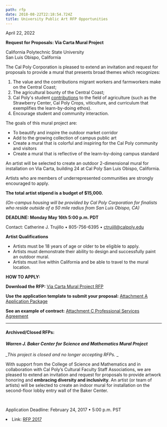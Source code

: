 ```yaml
---
path: rfp
date: 2018-08-22T22:18:54.724Z
title: University Public Art RFP Opportunities
---
```

<p>April 22, 2022</p>

**Request for Proposals: Via Carta Mural Project**

California Polytechnic State University\
San Luis Obispo, California

 The Cal Poly Corporation is pleased to extend an invitation and request for proposals to provide a mural that presents broad themes which ​​recognizes: 

1. The value and the contributions migrant workers and farmworkers make on the Central Coast; 
2. The agricultural bounty of the Central Coast; 
3. Cal Poly's student [contributions](https://aeps.calpoly.edu/about/department-facilities) to the field of agriculture (such as the Strawberry Center, Cal Poly Crops, viticulture, and curriculum that exemplifies the learn-by-doing ethos).
4. Encourage student and community interaction.  

The goals of this mural project are:

* To beautify and inspire the outdoor market corridor
* Add to the growing collection of campus public art
* Create a mural that is colorful and inspiring for the Cal Poly community and visitors
* Create a mural that is reflective of the learn-by-doing campus standard

An artist will be selected to create an outdoor 2-dimensional mural for installation on Via Carta, building 24 at Cal Poly San Luis Obispo, California. 

Artists who are members of underrepresented communities are strongly encouraged to apply. 

**The total artist stipend is a budget of $15,000.**

_(On-campus housing will be provided by Cal Poly Corporation for finalists who reside outside of a 50 mile radius from San Luis Obispo, CA)_

**DEADLINE: Monday May 16th 5:00 p.m. PDT**

 Contact: Catherine J. Trujillo • 805-756-6395 • ctrujill@calpoly.edu

**Artist Qualifications**

* Artists must be 18 years of age or older to be eligible to apply.
* Artists must demonstrate their ability to design and successfully paint an outdoor mural.
* Artists must live within California and be able to travel to the mural location.

**HOW TO APPLY:**

**Download the RFP:**
<a href="/assets/ViaCarta_Mural_RFP_2022.pdf">Via Carta Mural Project RFP</a>

**Use the application template to submit your proposal:**
<a href="/assets/Attachment A Application Package Template.pdf">Attachment A Application Package</a>

**See an example of contract:** 
<a href="/assets/Attachment C Professional Services Agreement.pdf">Attachment C Professional Services Agreement</a>

<hr style="border: none; background: #000; height: 1px;">

<h4>Archived/Closed RFPs:</h4>

<h4><i>Warren J. Baker Center for Science and Mathematics Mural Project</i></h4>

<i>_This project is closed and no longer accepting RFPs.</i> _

<p>With support from the College of Science and Mathematics and in collaboration with Cal Poly’s Cultural Faculty Staff Associations, we are pleased to extend an invitation and request for proposals to provide artwork honoring and <b>embracing diversity and inclusivity</b>. An artist (or team of artists) will be selected to create an indoor mural for installation on the second-floor lobby entry wall of the Baker Center. </p>

<br>

<p>Application Deadline: February 24, 2017 •&nbsp;5:00 p.m. PST</p>

<li>Link: <a href="/assets/CalPolyBakerCenter_Mural_RFP_2017.pdf">RFP 2017</a></li>
